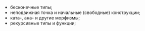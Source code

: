 - бесконечные типы;
- неподвижная точка и начальные (свободные) конструкции;
- ката-, ана- и другие морфизмы;
- рекурсивные типы и функции;